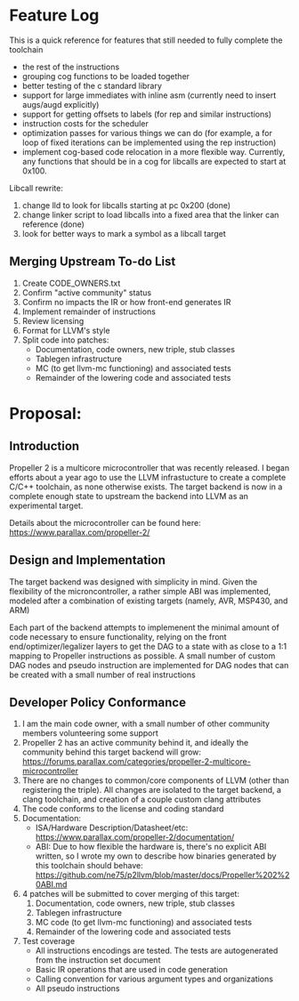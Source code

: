 # Feature Log

This is a quick reference for features that still needed to fully complete the toolchain

- the rest of the instructions
- grouping cog functions to be loaded together
- better testing of the c standard library
- support for large immediates with inline asm (currently need to insert augs/augd explicitly)
- support for getting offsets to labels (for rep and similar instructions)
- instruction costs for the scheduler
- optimization passes for various things we can do (for example, a for loop of fixed iterations can be implemented using the rep instruction)
- implement cog-based code relocation in a more flexible way. Currently, any functions that should be in a cog for libcalls are expected to start at 0x100.

Libcall rewrite:
1. change lld to look for libcalls starting at pc 0x200 (done)
2. change linker script to load libcalls into a fixed area that the linker can reference (done)
3. look for better ways to mark a symbol as a libcall target

## Merging Upstream To-do List

1. Create CODE_OWNERS.txt
1. Confirm "active community" status
1. Confirm no impacts the IR or how front-end generates IR
1. Implement remainder of instructions
1. Review licensing
1. Format for LLVM's style
1. Split code into patches:
    - Documentation, code owners, new triple, stub classes
    - Tablegen infrastructure
    - MC (to get llvm-mc functioning) and associated tests
    - Remainder of the lowering code and associated tests

# Proposal:

## Introduction

Propeller 2 is a multicore microcontroller that was recently released. I began efforts about a year ago to use the LLVM infrastucture to create a complete C/C++ toolchain, as none otherwise exists. The target backend is now in a complete enough state to upstream the backend into LLVM as an experimental target.

Details about the microcontroller can be found here: https://www.parallax.com/propeller-2/

## Design and Implementation 

The target backend was designed with simplicity in mind. Given the flexibility of the microncontroller, a rather simple ABI was implemented, modeled after a combination of existing targets (namely, AVR, MSP430, and ARM)

Each part of the backend attempts to implemenent the minimal amount of code necessary to ensure functionality, relying on the front end/optimizer/legalizer layers to get the DAG to a state with as close to a 1:1 mapping to Propeller instructions as possible. A small number of custom DAG nodes and pseudo instruction are implemented for DAG nodes that can be created with a small number of real instructions

## Developer Policy Conformance

1. I am the main code owner, with a small number of other community members volunteering some support
1. Propeller 2 has an active community behind it, and ideally the community behind this target backend will grow: https://forums.parallax.com/categories/propeller-2-multicore-microcontroller
1. There are no changes to common/core components of LLVM (other than registering the triple). All changes are isolated to the target backend, a clang toolchain, and creation of a couple custom clang attributes
1. The code conforms to the license and coding standard
1. Documentation: 
    - ISA/Hardware Description/Datasheet/etc: https://www.parallax.com/propeller-2/documentation/
    - ABI: Due to how flexible the hardware is, there's no explicit ABI written, so I wrote my own to describe how binaries generated by this toolchain should behave: https://github.com/ne75/p2llvm/blob/master/docs/Propeller%202%20ABI.md
1. 4 patches will be submitted to cover merging of this target:
    1. Documentation, code owners, new triple, stub classes
    1. Tablegen infrastructure
    1. MC code (to get llvm-mc functioning) and associated tests
    1. Remainder of the lowering code and associated tests
1. Test coverage
    - All instructions encodings are tested. The tests are autogenerated from the instruction set document
    - Basic IR operations that are used in code generation
    - Calling convention for various argument types and organizations
    - All pseudo instructions

